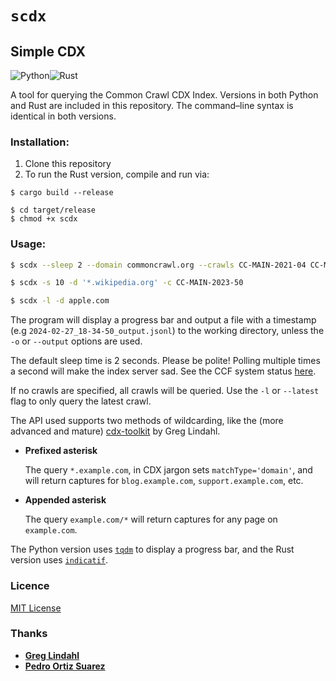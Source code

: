 # `scdx`
## Simple CDX

![Python](https://img.shields.io/badge/python-3670A0?style=for-the-badge&logo=python&logoColor=ffdd54)![Rust](https://img.shields.io/badge/rust-%23000000.svg?style=for-the-badge&logo=rust&logoColor=white)

A tool for querying the Common Crawl CDX Index.  Versions in both Python and Rust are included in this repository.  The command–line syntax is identical in both versions.

### Installation:

1. Clone this repository
2. To run the Rust version, compile and run via:
```
$ cargo build --release
```

```
$ cd target/release
$ chmod +x scdx
```

### Usage:

```bash
$ scdx --sleep 2 --domain commoncrawl.org --crawls CC-MAIN-2021-04 CC-MAIN-2024-10
```

```bash
$ scdx -s 10 -d '*.wikipedia.org' -c CC-MAIN-2023-50
```

```bash
$ scdx -l -d apple.com
```

The program will display a progress bar and output a file with a timestamp (e.g `2024-02-27_18-34-50_output.jsonl`) to the working directory, unless the `-o` or `--output` options are used.

The default sleep time is 2 seconds. Please be polite! Polling multiple times a second will make the index server sad. See the CCF system status [here](https://status.commoncrawl.org).

If no crawls are specified, all crawls will be queried. Use the `-l` or `--latest` flag to only query the latest crawl.

The API used supports two methods of wildcarding, like the (more advanced and mature) [cdx-toolkit](https://github.com/cocrawler/cdx_toolkit) by Greg Lindahl.

- **Prefixed asterisk**

    The query `*.example.com`, in CDX jargon sets `matchType='domain'`, and will return captures for `blog.example.com`, `support.example.com`, etc.

- **Appended asterisk**

    The query `example.com/*` will return captures for any page on `example.com`.

The Python version uses [`tqdm`](https://tqdm.github.io/) to display a progress bar, and the Rust version uses [`indicatif`](https://docs.rs/indicatif/latest/indicatif/).

### Licence
[MIT License](LICENSE)

### Thanks
- **[Greg Lindahl](https://github.com/wumpus)**
- **[Pedro Ortiz Suarez](https://github.com/pjox)**
